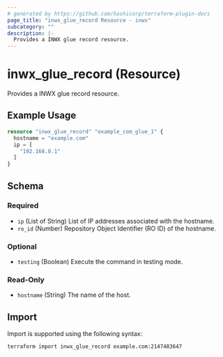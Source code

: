 ```yaml
---
# generated by https://github.com/hashicorp/terraform-plugin-docs
page_title: "inwx_glue_record Resource - inwx"
subcategory: ""
description: |-
  Provides a INWX glue record resource.
---
```


# inwx_glue_record (Resource)

Provides a INWX glue record resource.

## Example Usage

```terraform
resource "inwx_glue_record" "example_com_glue_1" {
  hostname = "example.com"
  ip = [
    "192.168.0.1"
  ]
}
```

<!-- schema generated by tfplugindocs -->
## Schema

### Required

- `ip` (List of String) List of IP addresses associated with the hostname.
- `ro_id` (Number) Repository Object Identifier (RO ID) of the hostname.

### Optional

- `testing` (Boolean) Execute the command in testing mode.

### Read-Only

- `hostname` (String) The name of the host.

## Import

Import is supported using the following syntax:

```shell
terraform import inwx_glue_record example.com:2147483647
```
